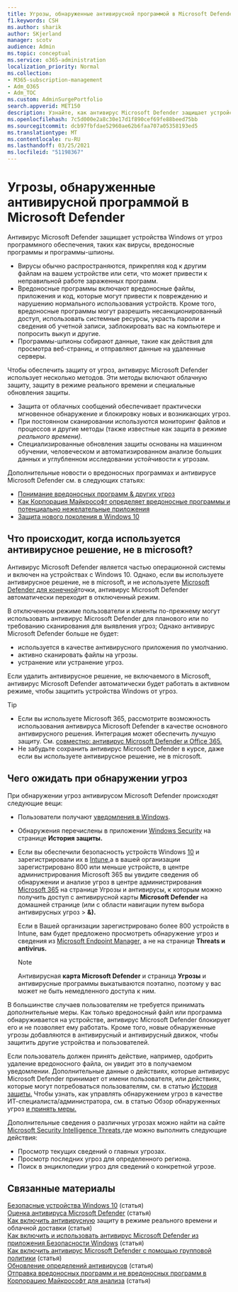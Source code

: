 ```yaml
---
title: Угрозы, обнаруженные антивирусной программой в Microsoft Defender
f1.keywords: CSH
ms.author: sharik
author: SKjerland
manager: scotv
audience: Admin
ms.topic: conceptual
ms.service: o365-administration
localization_priority: Normal
ms.collection:
- M365-subscription-management
- Adm_O365
- Adm_TOC
ms.custom: AdminSurgePortfolio
search.appverid: MET150
description: Узнайте, как антивирус Microsoft Defender защищает устройства Windows от угроз программного обеспечения, таких как вирусы, вредоносные программы и программы-шпионы.
ms.openlocfilehash: 7c5d000e2a8c30e17d1f890cef69fe88beed75bb
ms.sourcegitcommit: dcb97fbfdae52960ae62b6faa707a05358193ed5
ms.translationtype: MT
ms.contentlocale: ru-RU
ms.lasthandoff: 03/25/2021
ms.locfileid: "51198367"
---
```

# <a name="threats-detected-by-microsoft-defender-antivirus"></a>Угрозы, обнаруженные антивирусной программой в Microsoft Defender

Антивирус Microsoft Defender защищает устройства Windows от угроз программного обеспечения, таких как вирусы, вредоносные программы и программы-шпионы.

- Вирусы обычно распространяются, прикрепляя код к другим файлам на вашем устройстве или сети, что может привести к неправильной работе зараженных программ.
- Вредоносные программы включают вредоносные файлы, приложения и код, которые могут привести к повреждению и нарушению нормального использования устройств. Кроме того, вредоносные программы могут разрешить несанкционированный доступ, использовать системные ресурсы, украсть пароли и сведения об учетной записи, заблокировать вас на компьютере и попросить выкуп и другие.
- Программы-шпионы собирают данные, такие как действия для просмотра веб-страниц, и отправляют данные на удаленные серверы.
 
Чтобы обеспечить защиту от угроз, антивирус Microsoft Defender использует несколько методов. Эти методы включают облачную защиту, защиту в режиме реального времени и специальные обновления защиты.

- Защита от облачных сообщений обеспечивает практически мгновенное обнаружение и блокировку новых и возникающих угроз.
- При постоянном сканировании используются мониторинг файлов и процессов и другие методы (также известные как защита в режиме *реального времени).*
- Специализированные обновления защиты основаны на машинном обучении, человеческом и автоматизированном анализе больших данных и углубленном исследовании устойчивости к угрозам. 

Дополнительные новости о вредоносных программах и антивирусе Microsoft Defender см. в следующих статьях: 

- [Понимание вредоносных программ & других угроз](/windows/security/threat-protection/intelligence/understanding-malware)
- [Как Корпорация Майкрософт определяет вредоносные программы и потенциально нежелательные приложения](/windows/security/threat-protection/intelligence/criteria)
- [Защита нового поколения в Windows 10](/windows/security/threat-protection/microsoft-defender-antivirus/microsoft-defender-antivirus-in-windows-10)

## <a name="what-happens-when-a-non-microsoft-antivirus-solution-is-used"></a>Что происходит, когда используется антивирусное решение, не в microsoft? 

Антивирус Microsoft Defender является частью операционной системы и включен на устройствах с Windows 10. Однако, если вы используете антивирусное решение, не в microsoft, и не используете [Microsoft Defender для конечной](/windows/security/threat-protection/microsoft-defender-atp/microsoft-defender-advanced-threat-protection)точки, антивирус Microsoft Defender автоматически переходит в отключенный режим.  

В отключенном режиме пользователи и клиенты по-прежнему могут использовать антивирус Microsoft Defender для планового или по требованию сканирования для выявления угроз; Однако антивирус Microsoft Defender больше не будет:

- используется в качестве антивирусного приложения по умолчанию.
- активно сканировать файлы на угрозы.
- устранение или устранение угроз.

Если удалить антивирусное решение, не включаемого в Microsoft, антивирус Microsoft Defender автоматически будет работать в активном режиме, чтобы защитить устройства Windows от угроз.

> [!TIP]
> - Если вы используете Microsoft 365, рассмотрите возможность использования антивируса Microsoft Defender в качестве основного антивирусного решения. Интеграция может обеспечить лучшую защиту. См. [совместно: антивирус Microsoft Defender и Office 365.](/windows/security/threat-protection/microsoft-defender-antivirus/office-365-microsoft-defender-antivirus)
> - Не забудьте сохранить антивирус Microsoft Defender в курсе, даже если вы используете антивирусное решение, не в microsoft.

## <a name="what-to-expect-when-threats-are-detected"></a>Чего ожидать при обнаружении угроз

При обнаружении угроз антивирусом Microsoft Defender происходят следующие вещи:

- Пользователи получают [уведомления в Windows](https://support.microsoft.com/windows/8942c744-6198-fe56-4639-34320cf9444e). 
- Обнаружения перечислены в приложении [Windows Security](/windows/security/threat-protection/windows-defender-security-center/windows-defender-security-center) на странице **История защиты.**  
- Если вы обеспечили безопасность устройств Windows [10](secure-win-10-pcs.md) и зарегистрировали их в [Intune,](/mem/intune/enrollment/windows-enrollment-methods)а в вашей организации зарегистрировано 800 или меньше устройств, в  центре администрирования Microsoft 365 вы увидите сведения об обнаружении и анализе угроз в центре администрирования <a href="https://go.microsoft.com/fwlink/p/?linkid=2024339" target="_blank">Microsoft 365</a> на странице Угрозы и антивирусы, к которым можно получить доступ с антивирусной карты **Microsoft Defender** на домашней странице (или с области навигации путем выбора антивирусных угроз   >  **&).**

    Если в Вашей организации зарегистрировано более 800 устройств в Intune, вам будет предложено просмотреть обнаружение угроз и сведения из [Microsoft Endpoint Manager,](/mem/endpoint-manager-overview) а не на странице **Threats и antivirus.**
 
    > [!NOTE]
    > Антивирусная **карта Microsoft Defender** и страница **Угрозы** и антивирусные программы выкатываются поэтапно, поэтому у вас может не быть немедленного доступа к ним.

В большинстве случаев пользователям не требуется принимать дополнительные меры. Как только вредоносный файл или программа обнаруживается на устройстве, антивирус Microsoft Defender блокирует его и не позволяет ему работать. Кроме того, новые обнаруженные угрозы добавляются в антивирусный и антивирусный движок, чтобы защитить другие устройства и пользователей.  

Если пользователь должен принять действие, например, одобрить удаление вредоносного файла, он увидит это в получаемом уведомлении. Дополнительные данные о действиях, которые антивирус Microsoft Defender принимает от имени пользователя, или действиях, которые могут потребоваться пользователям, см. в статью [История защиты.](https://support.microsoft.com/office/f1e5fd95-09b4-46d1-b8c7-1059a1e09708) Чтобы узнать, как управлять обнаружением угроз в качестве ИТ-специалиста/администратора, см. в статью Обзор обнаруженных угроз [и принять меры.](review-threats-take-action.md)

Дополнительные сведения о различных угрозах можно найти на сайте <a href="https://www.microsoft.com/wdsi/threats" target="_blank">Microsoft Security Intelligence Threats,</a>где можно выполнить следующие действия: 

- Просмотр текущих сведений о главных угрозах.
- Просмотр последних угроз для определенного региона.
- Поиск в энциклопедии угроз для сведений о конкретной угрозе.

## <a name="related-content"></a>Связанные материалы

[Безопасные устройства Windows 10](secure-windows-10-devices.md) (статья)\
[Оценка антивируса Microsoft Defender](/windows/security/threat-protection/microsoft-defender-antivirus/evaluate-microsoft-defender-antivirus) (статья)\
[Как включить антивирусную](/mem/intune/user-help/turn-on-defender-windows#turn-on-real-time-and-cloud-delivered-protection) защиту в режиме реального времени и облачной доставки (статья)\
[Как включить и использовать антивирус Microsoft Defender из приложения Безопасности Windows](/windows/security/threat-protection/microsoft-defender-antivirus/microsoft-defender-security-center-antivirus) (статья)\
[Как включить антивирус Microsoft Defender с помощью групповой политики](/mem/intune/user-help/turn-on-defender-windows#turn-on-windows-defender) (статья)\
[Обновление определений антивирусов](/mem/intune/user-help/turn-on-defender-windows#update-your-antivirus-definitions) (статья)\
[Отправка вредоносных программ и не вредоносных программ в Корпорацию Майкрософт для анализа](/microsoft-365/security/office-365-security/submitting-malware-and-non-malware-to-microsoft-for-analysis) (статья)
